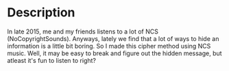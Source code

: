 # Description
In late 2015, me and my friends listens to a lot of NCS (NoCopyrightSounds). Anyways, lately we find that a lot of ways to hide an information is a little bit boring. So I made this cipher method using NCS music. Well, it may be easy to break and figure out the hidden message, but atleast it's fun to listen to right?